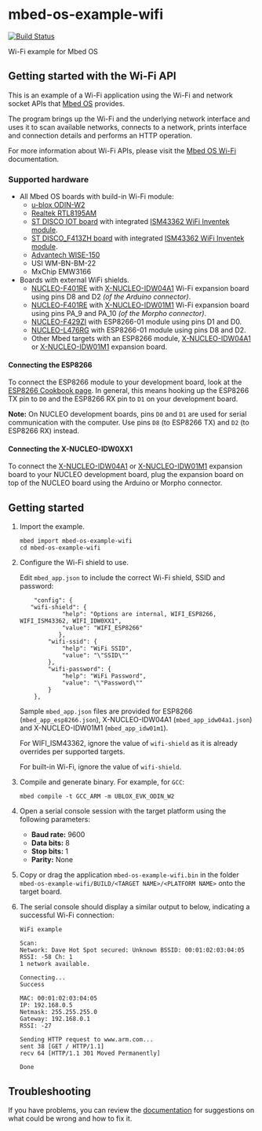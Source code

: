 # mbed-os-example-wifi #

[![Build Status](https://travis-ci.com/iconservo/mbed-os-example-wifi.svg?branch=develop)](https://travis-ci.com/iconservo/mbed-os-example-wifi)

Wi-Fi example for Mbed OS

## Getting started with the Wi-Fi API ##

This is an example of a Wi-Fi application using the Wi-Fi and network socket APIs that [Mbed OS](https://github.com/ARMmbed/mbed-os) provides.

The program brings up the Wi-Fi and the underlying network interface and uses it to scan available networks, connects to a network, prints interface and connection details and performs an HTTP operation.

For more information about Wi-Fi APIs, please visit the [Mbed OS Wi-Fi](https://os.mbed.com/docs/latest/reference/wi-fi.html) documentation.

### Supported hardware ###

* All Mbed OS boards with build-in Wi-Fi module:
    * [u-blox ODIN-W2](https://os.mbed.com/platforms/ublox-EVK-ODIN-W2/)
    * [Realtek RTL8195AM](https://os.mbed.com/platforms/REALTEK-RTL8195AM/)
    * [ST DISCO IOT board](https://os.mbed.com/platforms/ST-Discovery-L475E-IOT01A/) with integrated [ISM43362 WiFi Inventek module](https://github.com/ARMmbed/wifi-ism43362).
    * [ST DISCO_F413ZH board](https://os.mbed.com/platforms/ST-Discovery-F413H/) with integrated [ISM43362 WiFi Inventek module](https://github.com/ARMmbed/wifi-ism43362).
    * [Advantech WISE-150](https://os.mbed.com/modules/advantech-wise-1530/)
    * USI WM-BN-BM-22
    * MxChip EMW3166
* Boards with external WiFi shields.
    * [NUCLEO-F401RE](https://os.mbed.com/platforms/ST-Nucleo-F401RE/) with [X-NUCLEO-IDW04A1](http://www.st.com/content/st_com/en/products/ecosystems/stm32-open-development-environment/stm32-nucleo-expansion-boards/stm32-ode-connect-hw/x-nucleo-idw04a1.html) Wi-Fi expansion board using pins D8 and D2 _(of the Arduino connector)_.
    * [NUCLEO-F401RE](https://os.mbed.com/platforms/ST-Nucleo-F401RE/) with [X-NUCLEO-IDW01M1](https://os.mbed.com/components/X-NUCLEO-IDW01M1/) Wi-Fi expansion board using pins PA_9 and PA_10 _(of the Morpho connector)_.
    * [NUCLEO-F429ZI](https://os.mbed.com/platforms/ST-Nucleo-F429ZI/) with ESP8266-01 module using pins D1 and D0.
    * [NUCLEO-L476RG](https://os.mbed.com/platforms/ST-Nucleo-L476RG/) with ESP8266-01 module using pins D8 and D2.
    * Other Mbed targets with an ESP8266 module, [X-NUCLEO-IDW04A1](http://www.st.com/content/st_com/en/products/ecosystems/stm32-open-development-environment/stm32-nucleo-expansion-boards/stm32-ode-connect-hw/x-nucleo-idw04a1.html) or [X-NUCLEO-IDW01M1](https://os.mbed.com/components/X-NUCLEO-IDW01M1/) expansion board.

#### Connecting the ESP8266 ####

To connect the ESP8266 module to your development board, look at the [ESP8266 Cookbook page](https://developer.mbed.org/users/4180_1/notebook/using-the-esp8266-with-the-mbed-lpc1768/). In general, this means hooking up the ESP8266 TX pin to `D0` and the ESP8266 RX pin to `D1` on your development board.

**Note:** On NUCLEO development boards, pins `D0` and `D1` are used for serial communication with the computer. Use pins `D8` (to ESP8266 TX) and `D2` (to ESP8266 RX) instead.

#### Connecting the X-NUCLEO-IDW0XX1 ####

To connect the [X-NUCLEO-IDW04A1](http://www.st.com/content/st_com/en/products/ecosystems/stm32-open-development-environment/stm32-nucleo-expansion-boards/stm32-ode-connect-hw/x-nucleo-idw04a1.html) or [X-NUCLEO-IDW01M1](https://developer.mbed.org/components/X-NUCLEO-IDW01M1/) expansion board to your NUCLEO development board, plug the expansion board on top of the NUCLEO board using the Arduino or Morpho connector.

##  Getting started ##

1. Import the example.

   ```
   mbed import mbed-os-example-wifi
   cd mbed-os-example-wifi
   ```

1. Configure the Wi-Fi shield to use.

   Edit ```mbed_app.json``` to include the correct Wi-Fi shield, SSID and password:

   ```
       "config": {
 	  "wifi-shield": {
               "help": "Options are internal, WIFI_ESP8266, WIFI_ISM43362, WIFI_IDW0XX1",
               "value": "WIFI_ESP8266"
        	  },
           "wifi-ssid": {
               "help": "WiFi SSID",
               "value": "\"SSID\""
           },
           "wifi-password": {
               "help": "WiFi Password",
               "value": "\"Password\""
           }
       },
   ```

   Sample ```mbed_app.json``` files are provided for ESP8266 (```mbed_app_esp8266.json```), X-NUCLEO-IDW04A1 (```mbed_app_idw04a1.json```) and X-NUCLEO-IDW01M1 (```mbed_app_idw01m1```).

   For WIFI_ISM43362, ignore the value of `wifi-shield` as it is already overrides per supported targets.

   For built-in Wi-Fi, ignore the value of `wifi-shield`.

1. Compile and generate binary.
    For example, for `GCC`:
    ```
    mbed compile -t GCC_ARM -m UBLOX_EVK_ODIN_W2
    ```

1. Open a serial console session with the target platform using the following parameters:
    * **Baud rate:** 9600
    * **Data bits:** 8
    * **Stop bits:** 1
    * **Parity:** None

1. Copy or drag the application `mbed-os-example-wifi.bin` in the folder `mbed-os-example-wifi/BUILD/<TARGET NAME>/<PLATFORM NAME>` onto the target board.

1. The serial console should display a similar output to below, indicating a successful Wi-Fi connection:
    ```
    WiFi example

    Scan:
    Network: Dave Hot Spot secured: Unknown BSSID: 00:01:02:03:04:05 RSSI: -58 Ch: 1
    1 network available.

    Connecting...
    Success

    MAC: 00:01:02:03:04:05
    IP: 192.168.0.5
    Netmask: 255.255.255.0
    Gateway: 192.168.0.1
    RSSI: -27

    Sending HTTP request to www.arm.com...
    sent 38 [GET / HTTP/1.1]
    recv 64 [HTTP/1.1 301 Moved Permanently]

    Done
    ```

## Troubleshooting

If you have problems, you can review the [documentation](https://os.mbed.com/docs/latest/tutorials/debugging.html) for suggestions on what could be wrong and how to fix it.

